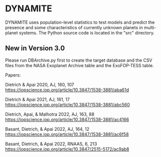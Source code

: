 # DYNAMITE

DYNAMITE uses population-level statistics to test models and predict the presence and some characteristics of currently unknown planets in multi-planet systems. The Python source code is located in the "src" directory.

## New in Version 3.0

Please run DBArchive.py first to create the target database and the CSV files from the NASA Exoplanet Archive table and the ExoFOP-TESS table.

Papers:

Dietrich & Apai 2020, AJ, 160, 107 https://iopscience.iop.org/article/10.3847/1538-3881/aba61d

Dietrich & Apai 2021, AJ, 161, 17 https://iopscience.iop.org/article/10.3847/1538-3881/abc560

Dietrich, Apai, & Malhotra 2022, AJ, 163, 88 https://iopscience.iop.org/article/10.3847/1538-3881/ac4166

Basant, Dietrich, & Apai 2022, AJ, 164, 12 https://iopscience.iop.org/article/10.3847/1538-3881/ac6f58

Basant, Dietrich, & Apai 2022, RNAAS, 6, 213 https://iopscience.iop.org/article/10.3847/2515-5172/ac9ab8
